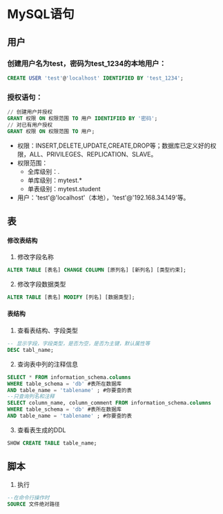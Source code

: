 # MySQL语句

## 用户 
### 创建用户名为test，密码为test_1234的本地用户：   
```sql
CREATE USER 'test'@'localhost' IDENTIFIED BY 'test_1234';
```
### 授权语句：  
```sql
// 创建用户并授权
GRANT 权限 ON 权限范围 TO 用户 IDENTIFIED BY '密码';
// 对已有用户授权
GRANT 权限 ON 权限范围 TO 用户;
```
* 权限：INSERT,DELETE,UPDATE,CREATE,DROP等；数据库已定义好的权限，ALL、PRIVILEGES、REPLICATION、SLAVE。  
* 权限范围：
  *  全库级别：*.*  
  *  单库级别：mytest.*  
  *  单表级别：mytest.student  
* 用户：'test'@'localhost'（本地），'test'@'192.168.34.149'等。  

## 表  
#### 修改表结构  
1. 修改字段名称  
```sql
ALTER TABLE [表名] CHANGE COLUMN [原列名] [新列名] [类型约束];
```
2. 修改字段数据类型  
```sql
ALTER TABLE [表名] MODIFY [列名] [数据类型];
``` 
  
  
#### 表结构  
1. 查看表结构、字段类型 
```sql
-- 显示字段，字段类型，是否为空，是否为主键，默认属性等
DESC tabl_name;
``` 
2. 查询表中列的注释信息  
```sql
SELECT * FROM information_schema.columns
WHERE table_schema = 'db' #表所在数据库
AND table_name = 'tablename' ; #你要查的表
--只查询列名和注释
SELECT column_name, column_comment FROM information_schema.columns
WHERE table_schema = 'db' #表所在数据库
AND table_name = 'tablename' ; #你要查的表

```
3. 查看表生成的DDL  
```sql
SHOW CREATE TABLE table_name;
```

## 脚本  
1. 执行  
```sql
--在命令行操作时
SOURCE 文件绝对路径
```
  